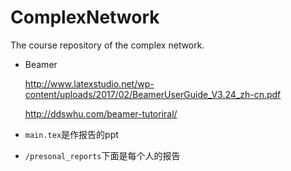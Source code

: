 # ComplexNetwork
The course repository of the complex network.

* Beamer

  http://www.latexstudio.net/wp-content/uploads/2017/02/BeamerUserGuide_V3.24_zh-cn.pdf

  http://ddswhu.com/beamer-tutoriral/

* `main.tex`是作报告的ppt
  
* `/presonal_reports`下面是每个人的报告



